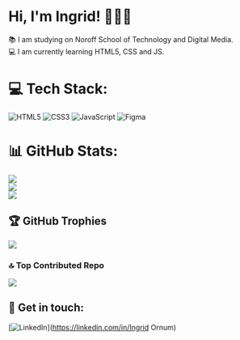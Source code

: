 # Hi, I'm Ingrid! 👩🏻‍🦰
📚 I am studying on Noroff School of Technology and Digital Media. <br>
💻 I am currently learning HTML5, CSS and JS.<br>

# 💻 Tech Stack:
![HTML5](https://img.shields.io/badge/html5-%23E34F26.svg?style=for-the-badge&logo=html5&logoColor=white) ![CSS3](https://img.shields.io/badge/css3-%231572B6.svg?style=for-the-badge&logo=css3&logoColor=white) ![JavaScript](https://img.shields.io/badge/javascript-%23323330.svg?style=for-the-badge&logo=javascript&logoColor=%23F7DF1E) ![Figma](https://img.shields.io/badge/figma-%23F24E1E.svg?style=for-the-badge&logo=figma&logoColor=white)
# 📊 GitHub Stats:
![](https://github-readme-stats.vercel.app/api?username=IngridOrnum&theme=dark&hide_border=false&include_all_commits=true&count_private=true)<br/>
![](https://github-readme-streak-stats.herokuapp.com/?user=IngridOrnum&theme=dark&hide_border=false)<br/>
![](https://github-readme-stats.vercel.app/api/top-langs/?username=IngridOrnum&theme=dark&hide_border=false&include_all_commits=true&count_private=true&layout=compact)

## 🏆 GitHub Trophies
![](https://github-profile-trophy.vercel.app/?username=IngridOrnum&theme=rose&no-frame=false&no-bg=false&margin-w=4)

### 🔝 Top Contributed Repo
![](https://github-contributor-stats.vercel.app/api?username=IngridOrnum&limit=5&theme=dark&combine_all_yearly_contributions=true)

## 👥 Get in touch:
[![LinkedIn](https://img.shields.io/badge/LinkedIn-%230077B5.svg?logo=linkedin&logoColor=white)](https://linkedin.com/in/Ingrid Ornum) 


<!-- Proudly created with GPRM ( https://gprm.itsvg.in ) -->
